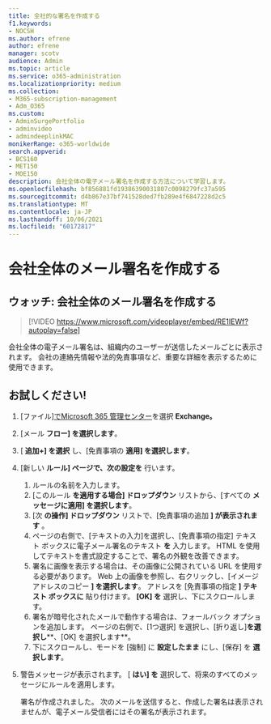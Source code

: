 ```yaml
---
title: 全社的な署名を作成する
f1.keywords:
- NOCSH
ms.author: efrene
author: efrene
manager: scotv
audience: Admin
ms.topic: article
ms.service: o365-administration
ms.localizationpriority: medium
ms.collection:
- M365-subscription-management
- Adm_O365
ms.custom:
- AdminSurgePortfolio
- adminvideo
- admindeeplinkMAC
monikerRange: o365-worldwide
search.appverid:
- BCS160
- MET150
- MOE150
description: 会社全体の電子メール署名を作成する方法について学習します。
ms.openlocfilehash: bf856881fd19386390031807c0098279fc37a595
ms.sourcegitcommit: d4b867e37bf741528ded7fb289e4f6847228d2c5
ms.translationtype: MT
ms.contentlocale: ja-JP
ms.lasthandoff: 10/06/2021
ms.locfileid: "60172817"
---
```

# <a name="create-a-company-wide-email-signature"></a>会社全体のメール署名を作成する

## <a name="watch-create-a-company-wide-email-signature"></a>ウォッチ: 会社全体のメール署名を作成する

> [!VIDEO https://www.microsoft.com/videoplayer/embed/RE1IEWf?autoplay=false]

会社全体の電子メール署名は、組織内のユーザーが送信したメールごとに表示されます。 会社の連絡先情報や法的免責事項など、重要な詳細を表示するために使用できます。 

## <a name="try-it"></a>お試しください!

1. [ファイル]<a href="https://go.microsoft.com/fwlink/p/?linkid=2024339" target="_blank">でMicrosoft 365 管理センター</a>を選択 **Exchange。**
1. [メール **フロー] を選択します**。
1. [ **追加+] を選択** し、[免責事項の **適用] を選択します**。
1. [新しい **ルール] ページで、次の設定を** 行います。
    1. ルールの名前を入力します。
    1. [このルール **を適用する場合] ドロップダウン** リストから、[すべての **メッセージに適用] を選択します**。
    1. [次 **の操作] ドロップダウン** リストで、[免責事項の追加 **] が表示されます** 。
    1. ページの右側で、[テキストの入力]を選択し、[免責事項の指定] テキスト ボックスに電子メール署名のテキスト **を** 入力します。 HTML を使用してテキストを書式設定することで、署名の外観を改善できます。
    1. 署名に画像を表示する場合は、その画像に公開されている URL を使用する必要があります。 Web 上の画像を参照し、右クリックし、[イメージ アドレスのコピー **] を選択します**。 アドレスを [免責事項の指定 **] テキスト ボックスに** 貼り付けます。 **[OK] を** 選択し、下にスクロールします。
    1. 署名が暗号化されたメールで動作する場合は、フォールバック オプションを追加します。 ページの右側で、[1つ選択] を選択し、[折り返し]**を選択し****、[OK] を選択します**。
    1. 下にスクロールし、モードを [強制] に **設定したまま** にし、[保存] を **選択します**。
1. 警告メッセージが表示されます。 [ **はい] を** 選択して、将来のすべてのメッセージにルールを適用します。

    署名が作成されました。 次のメールを送信すると、作成した署名は表示されませんが、電子メール受信者にはその署名が表示されます。